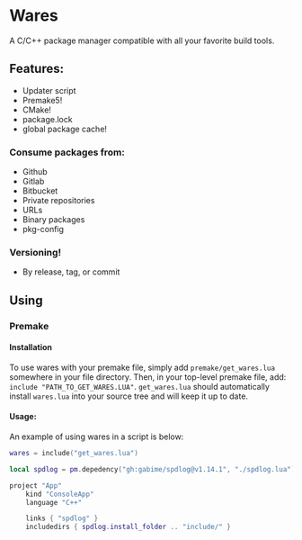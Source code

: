 # Wares
A C/C++ package manager compatible with all your favorite build tools.

## Features:
- Updater script
- Premake5!
- CMake!
- package.lock
- global package cache!

### Consume packages from:
- Github
- Gitlab
- Bitbucket
- Private repositories
- URLs
- Binary packages
- pkg-config

### Versioning!
- By release, tag, or commit

## Using

### Premake

#### Installation
To use wares with your premake file, simply add `premake/get_wares.lua` somewhere in your file directory. Then, in your top-level premake file, add: `include "PATH_TO_GET_WARES.LUA"`. `get_wares.lua` should automatically install `wares.lua` into your source tree and will keep it up to date.

#### Usage:

An example of using wares in a script is below:
```lua
wares = include("get_wares.lua")

local spdlog = pm.depedency("gh:gabime/spdlog@v1.14.1", "./spdlog.lua")

project "App"
	kind "ConsoleApp"
	language "C++"

	links { "spdlog" }
	includedirs { spdlog.install_folder .. "include/" }
```
